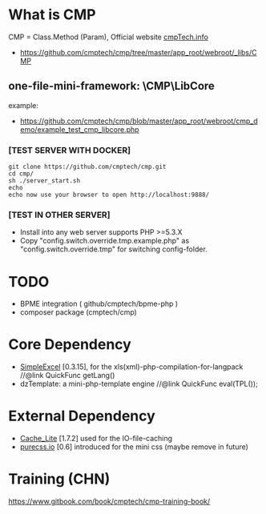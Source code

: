# What is CMP

CMP = Class.Method (Param), Official website <a href="http://cmptech.info/" target=_blank>cmpTech.info</a>

* https://github.com/cmptech/cmp/tree/master/app_root/webroot/_libs/CMP

## one-file-mini-framework: \CMP\LibCore

example:
* https://github.com/cmptech/cmp/blob/master/app_root/webroot/cmp_demo/example_test_cmp_libcore.php

### [TEST SERVER WITH DOCKER]

```shell
git clone https://github.com/cmptech/cmp.git
cd cmp/
sh ./server_start.sh
echo 
echo now use your browser to open http://localhost:9888/
```

### [TEST IN OTHER SERVER]
* Install into any web server supports PHP >=5.3.X
* Copy "config.switch.override.tmp.example.php" as "config.switch.override.tmp" for switching config-folder.

# TODO

* BPME integration ( github/cmptech/bpme-php )
* composer package (cmptech/cmp)

# Core Dependency
* <a href="http://github.com/faisalman/simple-excel-php" target=_blank>SimpleExcel</a> [0.3.15], for the xls(xml)-php-compilation-for-langpack   //@link QuickFunc getLang()
* dzTemplate: a mini-php-template engine  //@link QuickFunc eval(TPL());

# External Dependency
* <a href="http://pear.php.net/package/Cache_Lite/download/" target=_blank>Cache_Lite</a> [1.7.2] used for the IO-file-caching
* <a href="http://purecss.io/" target=_blank>purecss.io</a> [0.6] introduced for the mini css (maybe remove in future)

# Training (CHN)
https://www.gitbook.com/book/cmptech/cmp-training-book/

